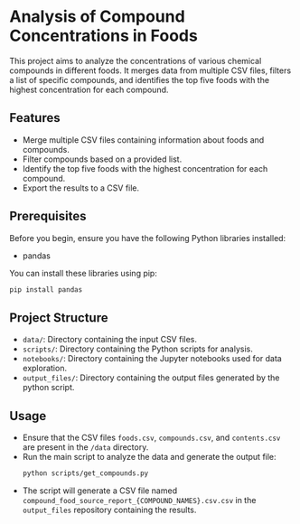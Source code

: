 # Analysis of Compound Concentrations in Foods

This project aims to analyze the concentrations of various chemical compounds in different foods. It merges data from multiple CSV files, filters a list of specific compounds, and identifies the top five foods with the highest concentration for each compound.

## Features

- Merge multiple CSV files containing information about foods and compounds.
- Filter compounds based on a provided list.
- Identify the top five foods with the highest concentration for each compound.
- Export the results to a CSV file.

## Prerequisites

Before you begin, ensure you have the following Python libraries installed:

- pandas

You can install these libraries using pip:

```bash
pip install pandas
```

## Project Structure

- `data/`: Directory containing the input CSV files.
- `scripts/`: Directory containing the Python scripts for analysis.
- `notebooks/`: Directory containing the Jupyter notebooks used for data exploration.
- `output_files/`: Directory containing the output files generated by the python script.


## Usage

- Ensure that the CSV files `foods.csv`, `compounds.csv`, and `contents.csv` are present in the ``/data`` directory.
- Run the main script to analyze the data and generate the output file:
  ```bash
  python scripts/get_compounds.py
  ```
- The script will generate a CSV file named `compound_food_source_report_{COMPOUND_NAMES}.csv.csv` in the ``output_files`` repository containing the results.
